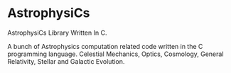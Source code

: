 # AstrophysiCs
AstrophysiCs Library Written In C.

A bunch of Astrophysics computation related code written in the C programming language.
Celestial Mechanics, Optics, Cosmology, General Relativity, Stellar and Galactic Evolution.
